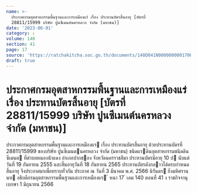 ```yaml
---
name: >-
  ประกาศกรมอุตสาหกรรมพื้นฐานและการเหมืองแร่ เรื่อง ประทานบัตรสิ้นอายุ [บัตรที่
  28811/15999 บริษัท ปูนซีเมนต์นครหลวง จำกัด (มหาชน)]
date: '2023-06-01'
category: ง
volume: 140
section: 41
page: 17
source: 'https://ratchakitcha.soc.go.th/documents/140D041N0000000001700.pdf'
draft: true
---
```


# ประกาศกรมอุตสาหกรรมพื้นฐานและการเหมืองแร่ เรื่อง ประทานบัตรสิ้นอายุ [บัตรที่ 28811/15999 บริษัท ปูนซีเมนต์นครหลวง จำกัด (มหาชน)]

ประกาศกรมอุตสาหกรรมพื้นฐานและการเหมืองแร เรื่อง ประทานบัตรสิ้นอายุ ด้วยประทานบัตรที่ 28811/15999 ของบริษัท ปูนซีเมนตนครหลวง จํากัด (มหาชน) ชนิดแรดินอุตสาหกรรมชนิดดินซีเมนต ที่ตําบลหนองน้ําแดง อําเภอปากชอง จังหวัดนครราชสีมา ประทานบัตรมีอายุ 10 ป นับแต่วันที่ 19 กันยายน 2555 และสิ้นอายุวันที่ 18 กันยายน 2565 ประทานบัตรดังกลาวได้ครบกําหนดสิ้นอายุ จึงประกาศมาเพื่อทราบทั่วกัน ประกาศ ณ วันที่ 3 มีนาคม พ.ศ. 2566 นิรันดร ยิ่งมหิศรานนท อธิบดีกรมอุตสาหกรรมพื้นฐานและการเหมืองแร ้ หนา 17 ่ เลม 140 ตอนที่ 41 ง ราชกิจจานุเบกษา 1 มิถุนายน 2566
